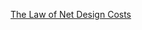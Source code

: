 [The Law of Net Design Costs](https://software.rajivprab.com/2021/07/11/the-law-of-net-design-costs/)

